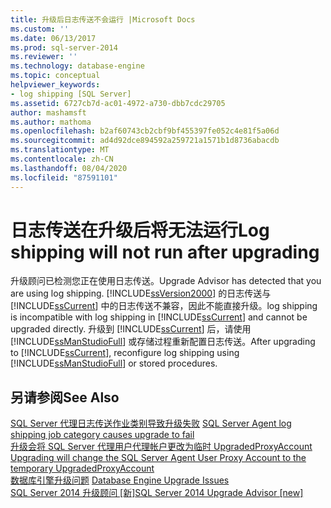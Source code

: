 ```yaml
---
title: 升级后日志传送不会运行 |Microsoft Docs
ms.custom: ''
ms.date: 06/13/2017
ms.prod: sql-server-2014
ms.reviewer: ''
ms.technology: database-engine
ms.topic: conceptual
helpviewer_keywords:
- log shipping [SQL Server]
ms.assetid: 6727cb7d-ac01-4972-a730-dbb7cdc29705
author: mashamsft
ms.author: mathoma
ms.openlocfilehash: b2af60743cb2cbf9bf455397fe052c4e81f5a06d
ms.sourcegitcommit: ad4d92dce894592a259721a1571b1d8736abacdb
ms.translationtype: MT
ms.contentlocale: zh-CN
ms.lasthandoff: 08/04/2020
ms.locfileid: "87591101"
---
```

# <a name="log-shipping-will-not-run-after-upgrading"></a><span data-ttu-id="09fa3-102">日志传送在升级后将无法运行</span><span class="sxs-lookup"><span data-stu-id="09fa3-102">Log shipping will not run after upgrading</span></span>
  <span data-ttu-id="09fa3-103">升级顾问已检测您正在使用日志传送。</span><span class="sxs-lookup"><span data-stu-id="09fa3-103">Upgrade Advisor has detected that you are using log shipping.</span></span> [!INCLUDE[ssVersion2000](../../includes/ssversion2000-md.md)] <span data-ttu-id="09fa3-104">的日志传送与 [!INCLUDE[ssCurrent](../../includes/sscurrent-md.md)] 中的日志传送不兼容，因此不能直接升级。</span><span class="sxs-lookup"><span data-stu-id="09fa3-104">log shipping is incompatible with log shipping in [!INCLUDE[ssCurrent](../../includes/sscurrent-md.md)] and cannot be upgraded directly.</span></span> <span data-ttu-id="09fa3-105">升级到 [!INCLUDE[ssCurrent](../../includes/sscurrent-md.md)] 后，请使用 [!INCLUDE[ssManStudioFull](../../includes/ssmanstudiofull-md.md)] 或存储过程重新配置日志传送。</span><span class="sxs-lookup"><span data-stu-id="09fa3-105">After upgrading to [!INCLUDE[ssCurrent](../../includes/sscurrent-md.md)], reconfigure log shipping using [!INCLUDE[ssManStudioFull](../../includes/ssmanstudiofull-md.md)] or stored procedures.</span></span>  
  
## <a name="see-also"></a><span data-ttu-id="09fa3-106">另请参阅</span><span class="sxs-lookup"><span data-stu-id="09fa3-106">See Also</span></span>  
 <span data-ttu-id="09fa3-107">[SQL Server 代理日志传送作业类别导致升级失败](../../../2014/sql-server/install/sql-server-agent-log-shipping-job-category-causes-upgrade-to-fail.md) </span><span class="sxs-lookup"><span data-stu-id="09fa3-107">[SQL Server Agent log shipping job category causes upgrade to fail](../../../2014/sql-server/install/sql-server-agent-log-shipping-job-category-causes-upgrade-to-fail.md) </span></span>  
 <span data-ttu-id="09fa3-108">[升级会将 SQL Server 代理用户代理帐户更改为临时 UpgradedProxyAccount](../../../2014/sql-server/install/upgrading-changes-sql-server-agent-user-proxy-account-to-temporary-account.md) </span><span class="sxs-lookup"><span data-stu-id="09fa3-108">[Upgrading will change the SQL Server Agent User Proxy Account to the temporary UpgradedProxyAccount](../../../2014/sql-server/install/upgrading-changes-sql-server-agent-user-proxy-account-to-temporary-account.md) </span></span>  
 <span data-ttu-id="09fa3-109">[数据库引擎升级问题](../../../2014/sql-server/install/database-engine-upgrade-issues.md) </span><span class="sxs-lookup"><span data-stu-id="09fa3-109">[Database Engine Upgrade Issues](../../../2014/sql-server/install/database-engine-upgrade-issues.md) </span></span>  
 [<span data-ttu-id="09fa3-110">SQL Server 2014 升级顾问 &#91;新&#93;</span><span class="sxs-lookup"><span data-stu-id="09fa3-110">SQL Server 2014 Upgrade Advisor &#91;new&#93;</span></span>](sql-server-2014-upgrade-advisor.md)  
  
  
